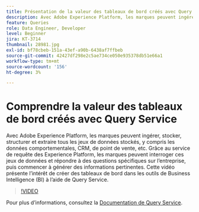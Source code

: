 ```yaml
---
title: Présentation de la valeur des tableaux de bord créés avec Query Service
description: Avec Adobe Experience Platform, les marques peuvent ingérer, stocker, structurer et extraire tous les jeux de données stockés et les jeux de données, y compris les données comportementales, CRM, de point de vente, etc. Grâce au service de requête des Experience Platform, les marques peuvent interroger ces jeux de données et répondre à des questions spécifiques sur l’entreprise, puis commencer à générer des informations pertinentes. Cette vidéo présente l’intérêt de créer des tableaux de bord dans les outils de Business Intelligence (BI) à l’aide de Query Service.
feature: Queries
role: Data Engineer, Developer
level: Beginner
jira: KT-3714
thumbnail: 28981.jpg
exl-id: bf78cbeb-151a-43ef-a90b-6438af7ffbeb
source-git-commit: 42427df298e2c5ae734ce050e935378db51e66a1
workflow-type: tm+mt
source-wordcount: '156'
ht-degree: 3%

---
```


# Comprendre la valeur des tableaux de bord créés avec Query Service

Avec Adobe Experience Platform, les marques peuvent ingérer, stocker, structurer et extraire tous les jeux de données stockés, y compris les données comportementales, CRM, de point de vente, etc. Grâce au service de requête des Experience Platform, les marques peuvent interroger ces jeux de données et répondre à des questions spécifiques sur l’entreprise, puis commencer à générer des informations pertinentes. Cette vidéo présente l’intérêt de créer des tableaux de bord dans les outils de Business Intelligence (BI) à l’aide de Query Service.

>[!VIDEO](https://video.tv.adobe.com/v/28981?quality=12&learn=on)

Pour plus d’informations, consultez la [Documentation de Query Service](https://experienceleague.adobe.com/docs/experience-platform/query/home.html?lang=fr).

